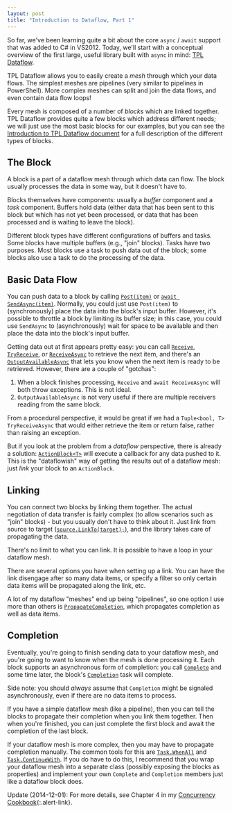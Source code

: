 ```yaml
---
layout: post
title: "Introduction to Dataflow, Part 1"
---
```

So far, we've been learning quite a bit about the core `async` / `await` support that was added to C# in VS2012. Today, we'll start with a conceptual overview of the first large, useful library built with `async` in mind: [TPL Dataflow](http://msdn.microsoft.com/en-us/devlabs/gg585582.aspx).

TPL Dataflow allows you to easily create a _mesh_ through which your data flows. The simplest meshes are pipelines (very similar to pipelines in PowerShell). More complex meshes can split and join the data flows, and even contain data flow loops!

Every mesh is composed of a number of _blocks_ which are linked together. TPL Dataflow provides quite a few blocks which address different needs; we will just use the most basic blocks for our examples, but you can see the [Introduction to TPL Dataflow document](http://www.microsoft.com/en-us/download/details.aspx?id=14782) for a full description of the different types of blocks.

## The Block

A block is a part of a dataflow mesh through which data can flow. The block usually processes the data in some way, but it doesn't have to.

Blocks themselves have components: usually a _buffer_ component and a _task_ component. Buffers hold data (either data that has been sent to this block but which has not yet been processed, or data that has been processed and is waiting to leave the block).

Different block types have different configurations of buffers and tasks. Some blocks have multiple buffers (e.g., "join" blocks). Tasks have two purposes. Most blocks use a task to push data out of the block; some blocks also use a task to do the processing of the data.

## Basic Data Flow

You can push data to a block by calling [`Post(item)`](http://msdn.microsoft.com/en-us/library/hh194836.aspx) or [`await SendAsync(item)`](http://msdn.microsoft.com/en-us/library/system.threading.tasks.dataflow.dataflowblock.sendasync.aspx). Normally, you could just use `Post(item)` to (synchronously) place the data into the block's input buffer. However, it's possible to throttle a block by limiting its buffer size; in this case, you could use `SendAsync` to (asynchronously) wait for space to be available and then place the data into the block's input buffer.

Getting data out at first appears pretty easy: you can call [`Receive`](http://msdn.microsoft.com/en-us/library/system.threading.tasks.dataflow.dataflowblock.receive.aspx), [`TryReceive`](http://msdn.microsoft.com/en-us/library/hh194808.aspx), or [`ReceiveAsync`](http://msdn.microsoft.com/en-us/library/system.threading.tasks.dataflow.dataflowblock.receiveasync.aspx) to retrieve the next item, and there's an [`OutputAvailableAsync`](http://msdn.microsoft.com/en-us/library/system.threading.tasks.dataflow.dataflowblock.outputavailableasync.aspx) that lets you know when the next item is ready to be retrieved. However, there are a couple of "gotchas":

1. When a block finishes processing, `Receive` and `await ReceiveAsync` will both throw exceptions. This is not ideal.
1. `OutputAvailableAsync` is not very useful if there are multiple receivers reading from the same block.

From a procedural perspective, it would be great if we had a `Tuple<bool, T> TryReceiveAsync` that would either retrieve the item or return false, rather than raising an exception.

But if you look at the problem from a _dataflow_ perspective, there is already a solution: [`ActionBlock<T>`](http://msdn.microsoft.com/en-us/library/hh194684.aspx) will execute a callback for any data pushed to it. This is the "dataflowish" way of getting the results out of a dataflow mesh: just _link_ your block to an `ActionBlock`.

## Linking

You can connect two blocks by linking them together. The actual negotiation of data transfer is fairly complex (to allow scenarios such as "join" blocks) - but you usually don't have to think about it. Just link from source to target ([`source.LinkTo(target);`](http://msdn.microsoft.com/en-us/library/hh160311.aspx)), and the library takes care of propagating the data.

There's no limit to what you can link. It is possible to have a loop in your dataflow mesh.

There are several options you have when setting up a link. You can have the link disengage after so many data items, or specify a filter so only certain data items will be propagated along the link, etc.

A lot of my dataflow "meshes" end up being "pipelines", so one option I use more than others is [`PropagateCompletion`](http://msdn.microsoft.com/en-us/library/system.threading.tasks.dataflow.dataflowlinkoptions.propagatecompletion.aspx), which propagates completion as well as data items.

## Completion

Eventually, you're going to finish sending data to your dataflow mesh, and you're going to want to know when the mesh is done processing it. Each block supports an asynchronous form of completion: you call [`Complete`](http://msdn.microsoft.com/en-us/library/system.threading.tasks.dataflow.idataflowblock.complete.aspx) and some time later, the block's [`Completion`](http://msdn.microsoft.com/en-us/library/system.threading.tasks.dataflow.idataflowblock.completion.aspx) task will complete.

<div class="alert alert-info" markdown="1">
<i class="fa fa-hand-o-right fa-2x pull-left"></i>

Side note: you should _always_ assume that `Completion` might be signaled asynchronously, even if there are no data items to process.
</div>

If you have a simple dataflow mesh (like a pipeline), then you can tell the blocks to propagate their completion when you link them together. Then when you're finished, you can just complete the first block and await the completion of the last block.

If your dataflow mesh is more complex, then you may have to propagate completion manually. The common tools for this are [`Task.WhenAll`](http://msdn.microsoft.com/en-us/library/hh160384.aspx) and [`Task.ContinueWith`](http://msdn.microsoft.com/en-us/library/system.threading.tasks.task.continuewith.aspx). If you do have to do this, I recommend that you wrap your dataflow mesh into a separate class (possibly exposing the blocks as properties) and implement your own `Complete` and `Completion` members just like a dataflow block does.

<div class="alert alert-info" markdown="1">
<i class="fa fa-hand-o-right fa-2x pull-left"></i>

Update (2014-12-01): For more details, see Chapter 4 in my [Concurrency Cookbook](http://tinyurl.com/ConcurrencyCookbook){:.alert-link}.
</div>
